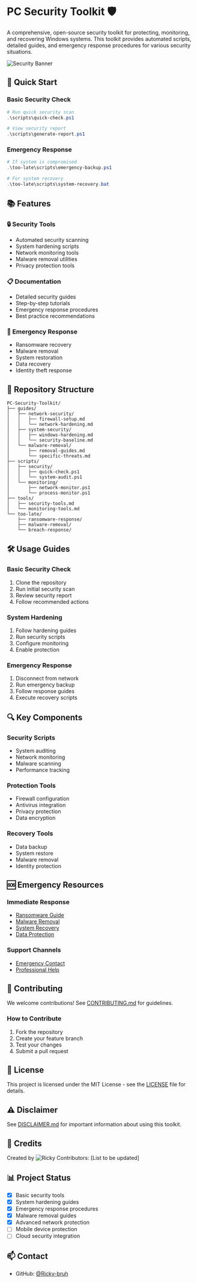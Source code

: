 # PC Security Toolkit 🛡️

A comprehensive, open-source security toolkit for protecting, monitoring, and recovering Windows systems. This toolkit provides automated scripts, detailed guides, and emergency response procedures for various security situations.

![Security Banner](https://your-banner-url.png)

## 🚀 Quick Start

### Basic Security Check
```powershell
# Run quick security scan
.\scripts\quick-check.ps1

# View security report
.\scripts\generate-report.ps1
```

### Emergency Response
```powershell
# If system is compromised
.\too-late\scripts\emergency-backup.ps1

# For system recovery
.\too-late\scripts\system-recovery.bat
```

## 📚 Features

### 🔒 Security Tools
- Automated security scanning
- System hardening scripts
- Network monitoring tools
- Malware removal utilities
- Privacy protection tools

### 📋 Documentation
- Detailed security guides
- Step-by-step tutorials
- Emergency response procedures
- Best practice recommendations

### 🚨 Emergency Response
- Ransomware recovery
- Malware removal
- System restoration
- Data recovery
- Identity theft response

## 📁 Repository Structure

```
PC-Security-Toolkit/
├── guides/
│   ├── network-security/
│   │   ├── firewall-setup.md
│   │   └── network-hardening.md
│   ├── system-security/
│   │   ├── windows-hardening.md
│   │   └── security-baseline.md
│   └── malware-removal/
│       ├── removal-guides.md
│       └── specific-threats.md
├── scripts/
│   ├── security/
│   │   ├── quick-check.ps1
│   │   └── system-audit.ps1
│   └── monitoring/
│       ├── network-monitor.ps1
│       └── process-monitor.ps1
├── tools/
│   ├── security-tools.md
│   └── monitoring-tools.md
└── too-late/
    ├── ransomware-response/
    ├── malware-removal/
    └── breach-response/
```

## 🛠️ Usage Guides

### Basic Security Check
1. Clone the repository
2. Run initial security scan
3. Review security report
4. Follow recommended actions

### System Hardening
1. Follow hardening guides
2. Run security scripts
3. Configure monitoring
4. Enable protection

### Emergency Response
1. Disconnect from network
2. Run emergency backup
3. Follow response guides
4. Execute recovery scripts

## 🔍 Key Components

### Security Scripts
- System auditing
- Network monitoring
- Malware scanning
- Performance tracking

### Protection Tools
- Firewall configuration
- Antivirus integration
- Privacy protection
- Data encryption

### Recovery Tools
- Data backup
- System restore
- Malware removal
- Identity protection

## 🆘 Emergency Resources

### Immediate Response
- [Ransomware Guide](./too-late/ransomware-response/first-24-hours.md)
- [Malware Removal](./too-late/malware-removal/emergency-steps.md)
- [System Recovery](./too-late/scripts/system-recovery.bat)
- [Data Protection](./guides/system-security/data-protection.md)

### Support Channels
- [Emergency Contact](./SUPPORT.md)
- [Professional Help](./PROFESSIONAL_HELP.md)

## 🤝 Contributing

We welcome contributions! See [CONTRIBUTING.md](./CONTRIBUTING.md) for guidelines.

### How to Contribute
1. Fork the repository
2. Create your feature branch
3. Test your changes
4. Submit a pull request

## 📜 License

This project is licensed under the MIT License - see the [LICENSE](./LICENSE) file for details.

## ⚠️ Disclaimer

See [DISCLAIMER.md](./DISCLAIMER.md) for important information about using this toolkit.

## 🌟 Credits

Created by ![Ricky](github.com/Ricky-bruh)
Contributors: [List to be updated]

## 📊 Project Status

- [x] Basic security tools
- [x] System hardening guides
- [x] Emergency response procedures
- [x] Malware removal guides
- [x] Advanced network protection
- [ ] Mobile device protection
- [ ] Cloud security integration

## 📫 Contact

- GitHub: [@Ricky-bruh](https://github.com/Ricky-bruh)
